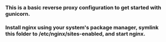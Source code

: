 ### This is a basic reverse proxy configuration to get started with gunicorn. 
### Install nginx using your system's package manager, symlink this folder to /etc/nginx/sites-enabled, and start nginx.
